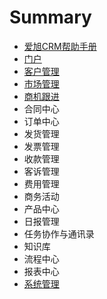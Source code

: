 # Summary

* [爱旭CRM帮助手册](README.md)
* [门户](men-hu.md)
* [客户管理](ke-hu-guan-li.md)
* [市场管理](shi-chang-guan-li.md)
* [商机跟进](shang-ji-gen-jin.md)
* 合同中心
* 订单中心
* 发货管理
* 发票管理
* 收款管理
* 客诉管理
* 费用管理
* 商务活动
* 产品中心
* 日报管理
* 任务协作与通讯录
* 知识库
* 流程中心
* 报表中心
* [系统管理](xi-tong-guan-li.md)

